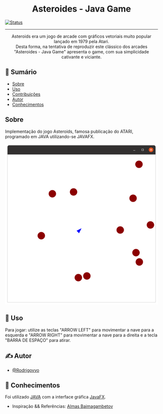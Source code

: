 <h1 align="center"> Asteroides - Java Game</h1>



[![Status](https://img.shields.io/badge/status-progress-a.svg)]()


---

<p align="center">
Asteroids era um jogo de arcade com gráficos vetoriais muito popular lançado em 1979 pela Atari.
    <br>
Desta forma, na tentativa de reproduzir este clássico dos arcades "Asteroides - Java Game" apresenta o game, com sua simplicidade cativante e viciante. 
    <br> 
</p>

## 📝 Sumário

- [Sobre](#sobre)
- [Uso](#uso)
- [Contribuições](#contribuicoes)
- [Autor](#autor)
- [Conhecimentos](#conhecimentos)

##  Sobre <a name = "sobre"></a>

Implementação do jogo Asteroids, famosa publicação do ATARI, programado em JAVA utilizando-se JAVAFX.

![Asteroides Java Game](./image/Asteroides_game.png)

## 🎈 Uso <a name="uso"></a>

Para jogar: utilize as teclas "ARROW LEFT" para movimentar a nave para a esquerda e "ARROW RIGHT" para movimentar a nave para a direita e a tecla "BARRA DE ESPAÇO" para atirar. 

## ✍️ Autor <a name = "autor"></a>

- [@Rodrigovvo](https://github.com/Rodrigovvo) 

## 🎉 Conhecimentos <a name = "conhecimentos"></a>
Foi utilizado [JAVA](https://www.java.com/pt-BR/) com a interface gráfica [JavaFX](https://openjfx.io/).

- Inspiração && Referências:
    [ Almas Baimagambetov](https://www.youtube.com/watch?v=l2XhUHW8Oa4&list=PL4h6ypqTi3RTIoPa_Qz3haEo3OXJQqOwc&index=7)
